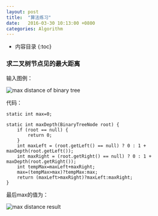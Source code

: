 ```yaml
---
layout: post
title:  "算法练习"
date:   2016-03-30 10:13:00 +0800
categories: Algorithm
---
```

* 内容目录
{:toc}

### 求二叉树节点见的最大距离

输入图例：

![max distance of binary tree]({{site.baseurl}}/pics/btree_max_distance.png)

代码：
    
    static int max=0;

    static int maxDepth(BinaryTreeNode root) {
        if (root == null) {
            return 0;
        }
        int maxLeft = (root.getLeft() == null) ? 0 : 1 + maxDepth(root.getLeft());
        int maxRight = (root.getRight() == null) ? 0 : 1 + maxDepth(root.getRight());
        int tempMax=maxLeft+maxRight;
        max=(tempMax>max)?tempMax:max;
        return (maxLeft>maxRight)?maxLeft:maxRight;
    }

最后max的值为：

![max distance result]({{site.baseurl}}/pics/max_distance_result.png)